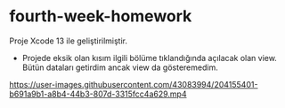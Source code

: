 # fourth-week-homework
Proje Xcode 13 ile geliştirilmiştir.
- Projede eksik olan kısım ilgili bölüme tıklandığında açılacak olan view. Bütün dataları getirdim ancak view da gösteremedim.

https://user-images.githubusercontent.com/43083994/204155401-b691a9b1-a8b4-44b3-807d-3315fcc4a629.mp4

